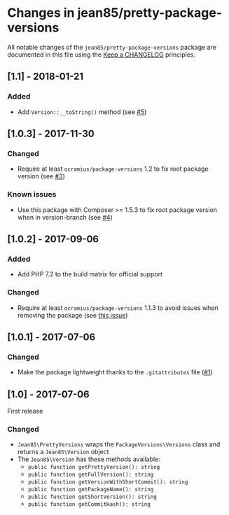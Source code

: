 # Changes in jean85/pretty-package-versions

All notable changes of the `jean85/pretty-package-versions` package are documented in this file using the 
[Keep a CHANGELOG](http://keepachangelog.com/) principles.

## [1.1] - 2018-01-21
### Added
 * Add `Version::__toString()` method (see [#5](https://github.com/Jean85/pretty-package-versions/pull/5))

## [1.0.3] - 2017-11-30
### Changed
 * Require at least `ocramius/package-versions` 1.2 to fix root package version (see [#3](https://github.com/Jean85/pretty-package-versions/issues/3))
### Known issues
 * Use this package with Composer >= 1.5.3 to fix root package version when in version-branch (see [#4](https://github.com/Jean85/pretty-package-versions/issues/4))

## [1.0.2] - 2017-09-06
### Added
 * Add PHP 7.2 to the build matrix for official support
### Changed
 * Require at least `ocramius/package-versions` 1.1.3 to avoid issues when removing the package (see [this issue](https://github.com/Ocramius/PackageVersions/issues/41))

## [1.0.1] - 2017-07-06
### Changed
 * Make the package lightweight thanks to the `.gitattributes` file ([#1](https://github.com/Jean85/pretty-package-versions/pull/1))

## [1.0] - 2017-07-06
First release
### Changed
 * `Jean85\PrettyVersions` wraps the `PackageVersions\Versions` class and returns a `Jean85\Version` object
 * The `Jean85\Version` has these methods available:
    * `public function getPrettyVersion(): string`
    * `public function getFullVersion(): string`
    * `public function getVersionWithShortCommit(): string`
    * `public function getPackageName(): string`
    * `public function getShortVersion(): string`
    * `public function getCommitHash(): string`
